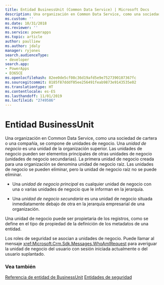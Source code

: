 ```yaml
---
title: Entidad BusinessUnit (Common Data Service) | Microsoft Docs
description: Una organización en Common Data Service, como una sociedad de cartera o una compañía, se compone de unidades de negocio.
ms.custom: ''
ms.date: 10/31/2018
ms.reviewer: ''
ms.service: powerapps
ms.topic: article
author: paulliew
ms.author: jdaly
manager: ryjones
search.audienceType:
- developer
search.app:
- PowerApps
- D365CE
ms.openlocfilehash: 82ee0de5cf08c36d19afd5e9e7527390107367fc
ms.sourcegitcommit: 8185f87dddf05ee256491feab9873e9143535e02
ms.translationtype: HT
ms.contentlocale: es-ES
ms.lasthandoff: 11/01/2019
ms.locfileid: "2749586"
---
```

# <a name="businessunit-entity"></a>Entidad BusinessUnit

Una organización en Common Data Service, como una sociedad de cartera o una compañía, se compone de unidades de negocio. Una *unidad de negocio* es una unidad de la organización superior. Las unidades de negocio pueden ser elementos principales de otras unidades de negocio (unidades de negocio secundarias). La primera unidad de negocio creada para una organización se denomina unidad de negocio raíz. Las unidades de negocio se pueden eliminar, pero la unidad de negocio raíz no se puede eliminar.  
  
- Una *unidad de negocio principal* es cualquier unidad de negocio con una o varias unidades de negocio que le informan en la jerarquía.  
  
- Una *unidad de negocio secundaria* es una unidad de negocio situada inmediatamente debajo de otra en la jerarquía empresarial de una organización.  
  
 Una unidad de negocio puede ser propietaria de los registros, como se define en el tipo de propiedad de la definición de los metadatos de una entidad. 
  
 Los roles de seguridad se asocian a unidades de negocio. Puede llamar al mensaje <xref:Microsoft.Crm.Sdk.Messages.WhoAmIRequest> para averiguar la unidad de negocio del usuario con sesión iniciada actualmente o del usuario suplantado.

### <a name="see-also"></a>Vea también

[Referencia de entidad de BusinessUnit](reference/entities/businessunit.md)
[Entidades de seguridad](security-model.md)